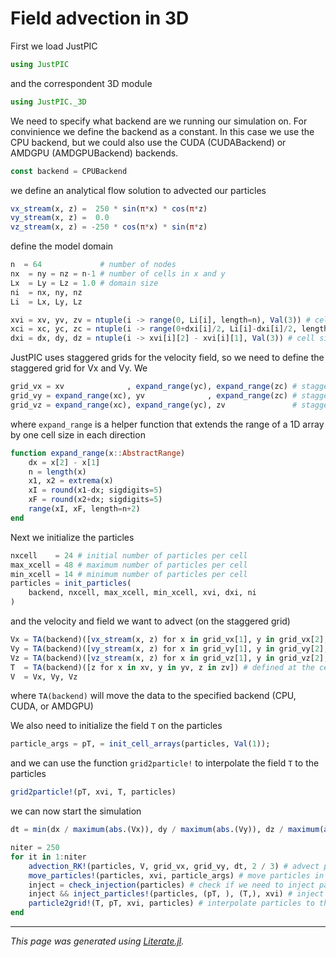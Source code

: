 # Field advection in 3D

First we load JustPIC

````julia
using JustPIC
````

and the correspondent 3D module

````julia
using JustPIC._3D
````

We need to specify what backend are we running our simulation on. For convinience we define the backend as a constant. In this case we use the CPU backend, but we could also use the CUDA (CUDABackend) or AMDGPU (AMDGPUBackend) backends.

````julia
const backend = CPUBackend
````

we define an analytical flow solution to advected our particles

````julia
vx_stream(x, z) =  250 * sin(π*x) * cos(π*z)
vy_stream(x, z) =  0.0
vz_stream(x, z) = -250 * cos(π*x) * sin(π*z)
````

define the model domain

````julia
n  = 64             # number of nodes
nx  = ny = nz = n-1 # number of cells in x and y
Lx  = Ly = Lz = 1.0 # domain size
ni  = nx, ny, nz
Li  = Lx, Ly, Lz

xvi = xv, yv, zv = ntuple(i -> range(0, Li[i], length=n), Val(3)) # cell vertices
xci = xc, yc, zc = ntuple(i -> range(0+dxi[i]/2, Li[i]-dxi[i]/2, length=ni[i]), Val(3)) # cell centers
dxi = dx, dy, dz = ntuple(i -> xvi[i][2] - xvi[i][1], Val(3)) # cell size
````

JustPIC uses staggered grids for the velocity field, so we need to define the staggered grid for Vx and Vy. We

````julia
grid_vx = xv              , expand_range(yc), expand_range(zc) # staggered grid for Vx
grid_vy = expand_range(xc), yv              , expand_range(zc) # staggered grid for Vy
grid_vz = expand_range(xc), expand_range(yc), zv               # staggered grid for Vy
````

where `expand_range` is a helper function that extends the range of a 1D array by one cell size in each direction

````julia
function expand_range(x::AbstractRange)
    dx = x[2] - x[1]
    n = length(x)
    x1, x2 = extrema(x)
    xI = round(x1-dx; sigdigits=5)
    xF = round(x2+dx; sigdigits=5)
    range(xI, xF, length=n+2)
end
````

Next we initialize the particles

````julia
nxcell    = 24 # initial number of particles per cell
max_xcell = 48 # maximum number of particles per cell
min_xcell = 14 # minimum number of particles per cell
particles = init_particles(
    backend, nxcell, max_xcell, min_xcell, xvi, dxi, ni
)
````

and the velocity and field we want to advect (on the staggered grid)

````julia
Vx = TA(backend)([vx_stream(x, z) for x in grid_vx[1], y in grid_vx[2], z in grid_vx[3]])
Vy = TA(backend)([vy_stream(x, z) for x in grid_vy[1], y in grid_vy[2], z in grid_vy[3]])
Vz = TA(backend)([vz_stream(x, z) for x in grid_vz[1], y in grid_vz[2], z in grid_vz[3]])
T  = TA(backend)([z for x in xv, y in yv, z in zv]) # defined at the cell vertices
V  = Vx, Vy, Vz
````

where `TA(backend)` will move the data to the specified backend (CPU, CUDA, or AMDGPU)

We also need to initialize the field `T` on the particles

````julia
particle_args = pT, = init_cell_arrays(particles, Val(1));
````

and we can use the function `grid2particle!` to interpolate the field `T` to the particles

````julia
grid2particle!(pT, xvi, T, particles)
````

we can now start the simulation

````julia
dt = min(dx / maximum(abs.(Vx)), dy / maximum(abs.(Vy)), dz / maximum(abs.(Vz))) / 2

niter = 250
for it in 1:niter
    advection_RK!(particles, V, grid_vx, grid_vy, dt, 2 / 3) # advect particles (α = 2 / 3)
    move_particles!(particles, xvi, particle_args) # move particles in the memory
    inject = check_injection(particles) # check if we need to inject particles
    inject && inject_particles!(particles, (pT, ), (T,), xvi) # inject particles if needed
    particle2grid!(T, pT, xvi, particles) # interpolate particles to the grid
end
````

---

*This page was generated using [Literate.jl](https://github.com/fredrikekre/Literate.jl).*


